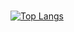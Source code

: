 #

[![Top Langs](https://github-readme-stats-weld-ten.vercel.app/api/top-langs/?username=anniewillescape&layout=compact&theme=radical)](https://github.com/anniewillescape/github-readme-stats)
